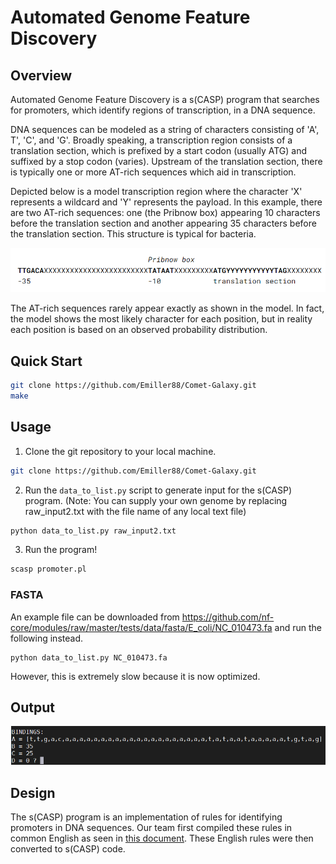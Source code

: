 # Automated Genome Feature Discovery

## Overview

Automated Genome Feature Discovery is a s(CASP) program that searches for promoters, which identify regions of transcription, in a DNA sequence.

DNA sequences can be modeled as a string of characters consisting of 'A', T', 'C', and 'G'. Broadly speaking, a transcription region consists of a translation section, which is prefixed by a start codon (usually ATG) and suffixed by a stop codon (varies). Upstream of the translation section, there is typically one or more AT-rich sequences which aid in transcription.

Depicted below is a model transcription region where the character 'X' represents a wildcard and 'Y' represents the payload. In this example, there are two AT-rich sequences: one (the Pribnow box) appearing 10 characters before the translation section and another appearing 35 characters before the translation section. This structure is typical for bacteria.

![Promoter Example](/image/genome.png)

The AT-rich sequences rarely appear exactly as shown in the model. In fact, the model shows the most likely character for each position, but in reality each position is based on an observed probability distribution.

## Quick Start

```sh
git clone https://github.com/Emiller88/Comet-Galaxy.git
make
```

## Usage

1. Clone the git repository to your local machine.

```sh
git clone https://github.com/Emiller88/Comet-Galaxy.git
```

2. Run the `data_to_list.py` script to generate input for the s(CASP) program. (Note: You can supply your own genome by replacing raw_input2.txt with the file name of any local text file)

```sh
python data_to_list.py raw_input2.txt
```

3. Run the program!

```sh
scasp promoter.pl
```

### FASTA

An example file can be downloaded from
<https://github.com/nf-core/modules/raw/master/tests/data/fasta/E_coli/NC_010473.fa>
and run the following instead.

```
python data_to_list.py NC_010473.fa
```

However, this is extremely slow because it is now optimized.

## Output

![Example output](/image/sample.png)

## Design

The s(CASP) program is an implementation of rules for identifying promoters in DNA sequences. Our team first compiled these rules in common English as seen in [this document](https://docs.google.com/document/d/153i7ato675mp_b7ePRx1TM4wlDa5qI-FfYx4xTki2Gs/edit?usp=sharing). These English rules were then converted to s(CASP) code.
